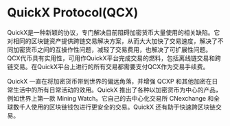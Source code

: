 # QuickX Protocol(QCX)

QuickX是一种新颖的协议，专门解决目前阻碍加密货币大量使用的相关缺陷。它对相同的区块链资产提供跨链交易解决方案，从而大大加快了交易速度，解决了不同加密货币之间的互操作性问题，减轻了交易费用，也解决了可扩展性问题。QCX代币具有实用性，可用作QuickX平台完成交易的燃料，包括离线链交易和跨链交易。在QuickX平台上进行的所有交易都需要支付QCX作为交易手续费。

QuickX 一直在将加密货币带到世界的偏远角落，并增强 QCXP 和其他加密在日常生活中的所有日常活动的效用。QuickX 推出了各种以加密货币为中心的产品，例如世界上第一款 Mining Watch。它自己的去中心化交易所 CNexchange 和全球数千人使用的区块链钱包进行更安全的交易。QuickX 还有助于快速跨区块链交易。



